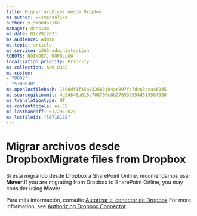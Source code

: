 ```yaml
---
title: Migrar archivos desde Dropbox
ms.author: v-smandalika
author: v-smandalika
manager: dansimp
ms.date: 01/29/2021
ms.audience: Admin
ms.topic: article
ms.service: o365-administration
ROBOTS: NOINDEX, NOFOLLOW
localization_priority: Priority
ms.collection: Adm_O365
ms.custom:
- "8002"
- "5300030"
ms.openlocfilehash: 1596df1f15a032663194ac897fc7dc63ceaa60d5
ms.sourcegitcommit: 4e2d640a618c786700e8b276533554d51956f080
ms.translationtype: HT
ms.contentlocale: es-ES
ms.lasthandoff: 01/29/2021
ms.locfileid: "50716188"
---
```

# <a name="migrate-files-from-dropbox"></a><span data-ttu-id="bd05e-102">Migrar archivos desde Dropbox</span><span class="sxs-lookup"><span data-stu-id="bd05e-102">Migrate files from Dropbox</span></span>

<span data-ttu-id="bd05e-103">Si está migrando desde Dropbox a SharePoint Online, recomendamos usar **Mover**.</span><span class="sxs-lookup"><span data-stu-id="bd05e-103">If you are migrating from Dropbox to SharePoint Online, you may consider using **Mover**.</span></span>

<span data-ttu-id="bd05e-104">Para más información, consulte [Autorizar el conector de Dropbox](https://docs.microsoft.com/sharepointmigration/mover-dropbox).</span><span class="sxs-lookup"><span data-stu-id="bd05e-104">For more information, see [Authorizing Dropbox Connector](https://docs.microsoft.com/sharepointmigration/mover-dropbox).</span></span>

